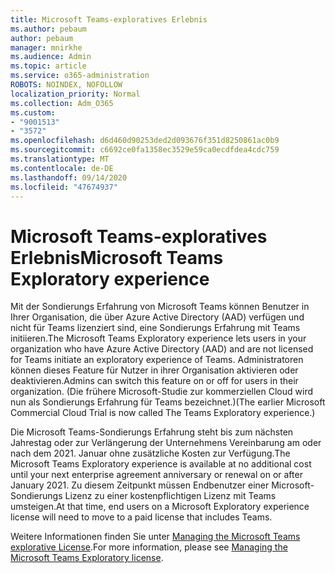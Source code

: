 ```yaml
---
title: Microsoft Teams-exploratives Erlebnis
ms.author: pebaum
author: pebaum
manager: mnirkhe
ms.audience: Admin
ms.topic: article
ms.service: o365-administration
ROBOTS: NOINDEX, NOFOLLOW
localization_priority: Normal
ms.collection: Adm_O365
ms.custom:
- "9001513"
- "3572"
ms.openlocfilehash: d6d460d90253ded2d093676f351d8250861ac0b9
ms.sourcegitcommit: c6692ce0fa1358ec3529e59ca0ecdfdea4cdc759
ms.translationtype: MT
ms.contentlocale: de-DE
ms.lasthandoff: 09/14/2020
ms.locfileid: "47674937"
---
```

# <a name="microsoft-teams-exploratory-experience"></a><span data-ttu-id="e23da-102">Microsoft Teams-exploratives Erlebnis</span><span class="sxs-lookup"><span data-stu-id="e23da-102">Microsoft Teams Exploratory experience</span></span>

<span data-ttu-id="e23da-103">Mit der Sondierungs Erfahrung von Microsoft Teams können Benutzer in Ihrer Organisation, die über Azure Active Directory (AAD) verfügen und nicht für Teams lizenziert sind, eine Sondierungs Erfahrung mit Teams initiieren.</span><span class="sxs-lookup"><span data-stu-id="e23da-103">The Microsoft Teams Exploratory experience lets users in your organization who have Azure Active Directory (AAD) and are not licensed for Teams initiate an exploratory experience of Teams.</span></span> <span data-ttu-id="e23da-104">Administratoren können dieses Feature für Nutzer in ihrer Organisation aktivieren oder deaktivieren.</span><span class="sxs-lookup"><span data-stu-id="e23da-104">Admins can switch this feature on or off for users in their organization.</span></span> <span data-ttu-id="e23da-105">(Die frühere Microsoft-Studie zur kommerziellen Cloud wird nun als Sondierungs Erfahrung für Teams bezeichnet.)</span><span class="sxs-lookup"><span data-stu-id="e23da-105">(The earlier Microsoft Commercial Cloud Trial is now called The Teams Exploratory experience.)</span></span>

<span data-ttu-id="e23da-106">Die Microsoft Teams-Sondierungs Erfahrung steht bis zum nächsten Jahrestag oder zur Verlängerung der Unternehmens Vereinbarung am oder nach dem 2021. Januar ohne zusätzliche Kosten zur Verfügung.</span><span class="sxs-lookup"><span data-stu-id="e23da-106">The Microsoft Teams Exploratory experience is available at no additional cost until your next enterprise agreement anniversary or renewal on or after January 2021.</span></span> <span data-ttu-id="e23da-107">Zu diesem Zeitpunkt müssen Endbenutzer einer Microsoft-Sondierungs Lizenz zu einer kostenpflichtigen Lizenz mit Teams umsteigen.</span><span class="sxs-lookup"><span data-stu-id="e23da-107">At that time, end users on a Microsoft Exploratory experience license will need to move to a paid license that includes Teams.</span></span>

<span data-ttu-id="e23da-108">Weitere Informationen finden Sie unter [Managing the Microsoft Teams explorative License](https://docs.microsoft.com/microsoftteams/teams-exploratory/).</span><span class="sxs-lookup"><span data-stu-id="e23da-108">For more information, please see [Managing the Microsoft Teams Exploratory license](https://docs.microsoft.com/microsoftteams/teams-exploratory/).</span></span>
